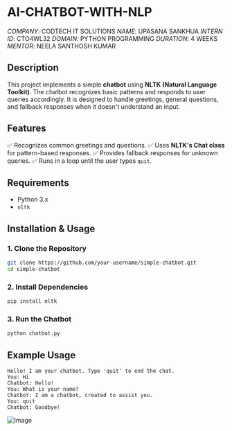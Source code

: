 # AI-CHATBOT-WITH-NLP
*COMPANY*: CODTECH IT SOLUTIONS
*NAME*: UPASANA SANKHUA
*INTERN ID*: CTO4WL32
*DOMAIN*: PYTHON PROGRAMMING
*DURATION*: 4 WEEKS
*MENTOR*: NEELA SANTHOSH KUMAR

## Description
This project implements a simple **chatbot** using **NLTK (Natural Language Toolkit)**. The chatbot recognizes basic patterns and responds to user queries accordingly. It is designed to handle greetings, general questions, and fallback responses when it doesn't understand an input.

## Features
✅ Recognizes common greetings and questions.
✅ Uses **NLTK's Chat class** for pattern-based responses.
✅ Provides fallback responses for unknown queries.
✅ Runs in a loop until the user types `quit`.

## Requirements
- Python 3.x
- `nltk`

## Installation & Usage

### 1. Clone the Repository
```bash
git clone https://github.com/your-username/simple-chatbot.git
cd simple-chatbot
```

### 2. Install Dependencies
```bash
pip install nltk
```

### 3. Run the Chatbot
```bash
python chatbot.py
```

## Example Usage
```
Hello! I am your chatbot. Type 'quit' to end the chat.
You: Hi
Chatbot: Hello!
You: What is your name?
Chatbot: I am a chatbot, created to assist you.
You: quit
Chatbot: Goodbye!
```
![Image](https://github.com/user-attachments/assets/16c47195-200b-4ab4-81fd-5c7fd617e00d)
